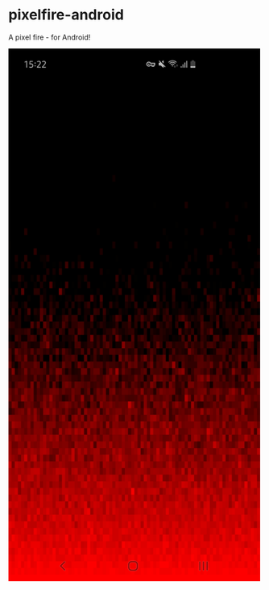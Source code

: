 # pixelfire-android
A pixel fire - for Android!

<img src="pixelfire-android.jpg" alt="Screenshot" width="500"/>
